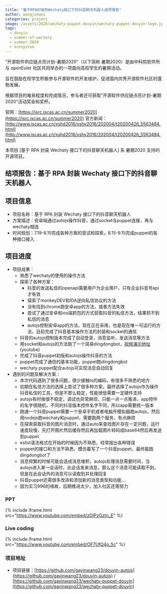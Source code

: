 ```yaml
---
title: "基于RPA封装的Wechaty接口下的抖音聊天机器人结项报告"
author: wangjunwei
categories: project
image: /assets/2020/wechaty-puppet-douyin/wechaty-puppet-douyin-logo.jpg
tags:
  - douyin
  - summer-of-wechaty
  - summer-2020
  - ecosystem
---
```


“开源软件供应链点亮计划-暑期2020”（以下简称 暑期2020）是由中科院软件所与 openEuler 社区共同举办的一项面向高校学生的暑期活动。

旨在鼓励在校学生积极参与开源软件的开发维护，促进国内优秀开源软件社区的蓬勃发展。

根据项目的难易程度和完成情况，参与者还可获取“开源软件供应链点亮计划-暑期2020”活动奖金和奖杯。

官网：[https://isrc.iscas.ac.cn/summer2020](https://isrc.iscas.ac.cn/summer2020) 官方新闻：[http://www.iscas.ac.cn/xshd2016/xshy2016/202004/t20200426_5563484.html](http://www.iscas.ac.cn/xshd2016/xshy2016/202004/t20200426_5563484.html)

本项目 [基于 RPA 封装 Wechaty 接口下的抖音聊天机器人] 系 暑期2020 支持的开源项目。

<!--more-->

## 结项报告：基于 RPA 封装 Wechaty 接口下的抖音聊天机器人

## 项目信息

- 项目名称：基于 RPA 封装 Wechaty 接口下的抖音聊天机器人
- 方案描述：安卓端通过autojs操作抖音，通过socket与puppet连接，再与wechaty相连
- 时间规划：7.19-8.15完成各种方案的尝试和探索，8.15-9.15完成puppet的各种接口接入

## 项目进度

- 项目成果：
  - 熟悉了wechaty的使用的操作方法
  - 探索了各种方案：
    - 抖音的发送私信的openapi需要用户为企业用户，只有企业抖音号api才有效
    - 探索了monkeyDEV和IDA逆向私信协议的方法
    - 没有找到chrome跑安卓app的方法，或者方法失效
    - 尝试了通过安卓和ios端抓包的方式获取抖音的私信方法，结果抓不到私信的消息
    - autojs控制安卓app的方法，现在正在采用，也是现在唯一可运行的方法，目前完成了抖音基本操作方法的封装和socket的通信
  - 抖音的autojs控制版本完成了自动登录，消息监听，发送消息等方法
  - 用socket和autojs的方法跑了一个简易dingdongbot，[视频演示地址](https://youtu.be/TY4hn9TIWlA)(youtube)
  - 完成了抖音puppet初版和autojs操作抖音的方法
  - puppet完成了通信的基本功能，puppet跑dingdongbot
  - wechaty puppet配合autojs可实现消息自动回复
- 遇到的问题及解决方案：
  - 本次代码遇到了很多问题，很少接触ts的编码，有很多不熟悉的地方
  - 初期在私信方法的选择上尝试了很多种方案，最终选择了autojs作为操作抖音私信的工具，但是不那么稳定，性能很低需要一定硬件支持
  - autojs有时候很不稳定，调试也异常麻烦，只能一点一点推进，app控件的名字很随机，不同的抖音版本控件名字不同，所以app需要统一版本
  - 跑通一个抖音puppet需要一个安卓手机或者电脑开模拟器跑autojs，然后用nodejs跑wechaty和puppet，需要跑两个服务，有点麻烦
  - 在探索获取抖音的图片消息时，通过auto来查找图片存在一定问题，运行速度较慢，先打开图片然后缓存然后再加载图片转码成base64然后再发送到puppet
  - eslist语法格式在开始的时候因为不熟悉，经常报出各种错误
  - puppet的接口和方法不熟悉，模仿着写了一个抖音puppet，最终能跑dingdongbot了
  - 消息频繁的时候可能会造成消息堆积，autojs处理消息需要时间，当autojs进入某一会话时，此会话发来消息，那么这个消息可能读取不到，但是在此会话外的消息可以读取到并处理回复
  - 抖音puppet还需很多改进和添加新的消息类型和功能...
  - 因为实习996的缘故，后期推进太少，加入社区还需努力

### PPT

{% include iframe.html src="https://www.youtube.com/embed/zDIPzGztn_E" %}

### Live coding

{% include iframe.html src="https://www.youtube.com/embed/OF7UfQ4o_5c" %}

### 项目地址

- 项目链接：[https://github.com/gavinwang23/douyin-autojs](https://github.com/gavinwang23/douyin-autojs) / [https://github.com/gavinwang23/wechaty-puppet-douyin](https://github.com/gavinwang23/wechaty-puppet-douyin)

